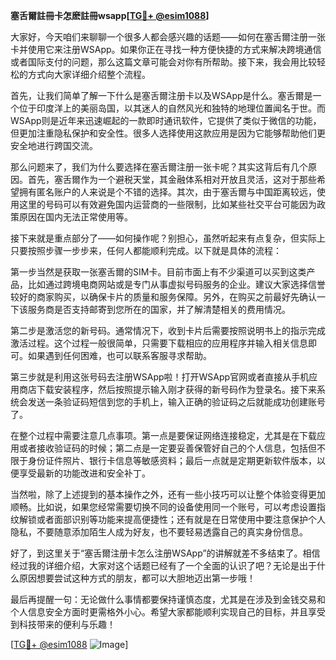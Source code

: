 **塞舌爾註冊卡怎麽註冊wsapp[[TG💪+ @esim1088](https://t.me/s/esim1088)]**

大家好，今天咱们来聊聊一个很多人都会感兴趣的话题——如何在塞舌爾注册一张卡并使用它来注册WSApp。如果你正在寻找一种方便快捷的方式来解决跨境通信或者国际支付的问题，那么这篇文章可能会对你有所帮助。接下来，我会用比较轻松的方式向大家详细介绍整个流程。

首先，让我们简单了解一下什么是塞舌爾注册卡以及WSApp是什么。塞舌爾是一个位于印度洋上的美丽岛国，以其迷人的自然风光和独特的地理位置闻名于世。而WSApp则是近年来迅速崛起的一款即时通讯软件，它提供了类似于微信的功能，但更加注重隐私保护和安全性。很多人选择使用这款应用是因为它能够帮助他们更安全地进行跨国交流。

那么问题来了，我们为什么要选择在塞舌爾注册一张卡呢？其实这背后有几个原因。首先，塞舌爾作为一个避税天堂，其金融体系相对开放且灵活，这对于那些希望拥有匿名账户的人来说是个不错的选择。其次，由于塞舌爾与中国距离较远，使用这里的号码可以有效避免国内运营商的一些限制，比如某些社交平台可能因为政策原因在国内无法正常使用等。

接下来就是重点部分了——如何操作呢？别担心，虽然听起来有点复杂，但实际上只要按照步骤一步步来，任何人都能顺利完成。以下就是具体的流程：

第一步当然是获取一张塞舌爾的SIM卡。目前市面上有不少渠道可以买到这类产品，比如通过跨境电商网站或是专门从事虚拟号码服务的企业。建议大家选择信誉较好的商家购买，以确保卡片的质量和服务保障。另外，在购买之前最好先确认一下该服务商是否支持邮寄到您所在的国家，并了解清楚相关的费用情况。

第二步是激活您的新号码。通常情况下，收到卡片后需要按照说明书上的指示完成激活过程。这个过程一般很简单，只需要下载相应的应用程序并输入相关信息即可。如果遇到任何困难，也可以联系客服寻求帮助。

第三步就是利用这张号码去注册WSApp啦！打开WSApp官网或者直接从手机应用商店下载安装程序，然后按照提示输入刚才获得的新号码作为登录名。接下来系统会发送一条验证码短信到您的手机上，输入正确的验证码之后就能成功创建账号了。

在整个过程中需要注意几点事项。第一点是要保证网络连接稳定，尤其是在下载应用或者接收验证码的时候；第二点是一定要妥善保管好自己的个人信息，包括但不限于身份证件照片、银行卡信息等敏感资料；最后一点就是定期更新软件版本，以便享受最新的功能改进和安全补丁。

当然啦，除了上述提到的基本操作之外，还有一些小技巧可以让整个体验变得更加顺畅。比如说，如果您经常需要切换不同的设备使用同一个账号，可以考虑设置指纹解锁或者面部识别等功能来提高便捷性；还有就是在日常使用中要注意保护个人隐私，不要随意添加陌生人成为好友，也不要轻易透露自己的真实身份信息。

好了，到这里关于“塞舌爾注册卡怎么注册WSApp”的讲解就差不多结束了。相信经过我的详细介绍，大家对这个话题已经有了一个全面的认识了吧？无论是出于什么原因想要尝试这种方式的朋友，都可以大胆地迈出第一步哦！

最后再提醒一句：无论做什么事情都要保持谨慎态度，尤其是在涉及到金钱交易和个人信息安全方面时更需格外小心。希望大家都能顺利实现自己的目标，并且享受到科技带来的便利与乐趣！

[[TG💪+ @esim1088](https://t.me/s/esim1088) ![Image](https://i.postimg.cc/4NQfJmqS/Snipaste-2025-05-13-00-14-12.png)]
